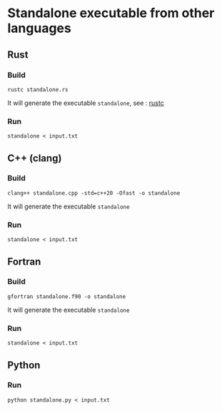 # Standalone executable from other languages

## Rust

### Build

```
rustc standalone.rs
```
It will generate the executable `standalone`, see : [rustc](https://doc.rust-lang.org/rustc/what-is-rustc.html)

### Run

```
standalone < input.txt
```

## C++ (clang)

### Build

```
clang++ standalone.cpp -std=c++20 -Ofast -o standalone
```
It will generate the executable `standalone`

### Run

```
standalone < input.txt
```

## Fortran

### Build

```
gfortran standalone.f90 -o standalone
```

It will generate the executable `standalone`

### Run

```
standalone < input.txt
```

## Python

### Run

```
python standalone.py < input.txt
```

